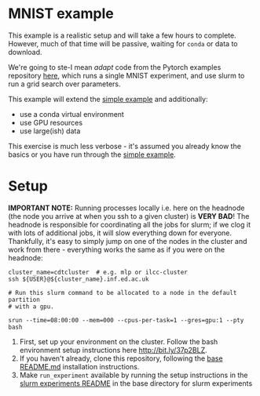 # MNIST example

This example is a realistic setup and will take a few hours to complete.
However, much of that time will be passive, waiting for `conda` or data to
download.

We're going to ste-I mean _adapt_ code from the Pytorch examples repository
[here](https://github.com/pytorch/examples/tree/master/mnist), which runs a
single MNIST experiment, and use slurm to run a grid search over parameters.

This example will extend the [simple example](../simple) and additionally:
* use a conda virtual environment
* use GPU resources
* use large(ish) data

This exercise is much less verbose - it's assumed you already know the basics
or you have run through the [simple example](../simple).


# Setup
**IMPORTANT NOTE:** Running processes locally i.e. here on the headnode (the
node you arrive at when you ssh to a given cluster) is **VERY BAD**! The
headnode is responsible for coordinating all the jobs for slurm; if we clog
it with lots of additional jobs, it will slow everything down for everyone.
Thankfully, it's easy to simply jump on one of the nodes in the cluster and
work from there - everything works the same as if you were on the headnode:
```
cluster_name=cdtcluster  # e.g. mlp or ilcc-cluster
ssh ${USER}@${cluster_name}.inf.ed.ac.uk

# Run this slurm command to be allocated to a node in the default partition
# with a gpu.

srun --time=08:00:00 --mem=000 --cpus-per-task=1 --gres=gpu:1 --pty bash
```

1. First, set up your environment on the cluster. Follow the bash environment
setup instructions here http://bit.ly/37p2BLZ.
1. If you haven't already, clone this repository, following the
[base README.md](../../../README.md) installation instructions.
1. Make `run_experiment` available by running the setup instructions in the
[slurm experiments README](../../README.md) in the base directory for slurm
experiments

